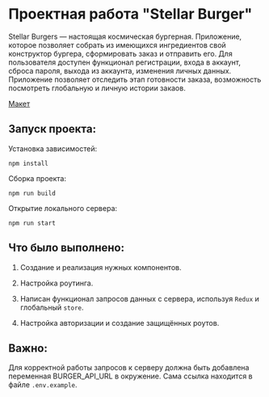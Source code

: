 # Проектная работа "Stellar Burger"

Stellar Burgers — настоящая космическая бургерная. Приложение, которое позволяет собрать из имеющихся ингредиентов свой конструктор бургера, сформировать заказ и отправить его. Для пользователя доступен функционал регистрации, входа в аккаунт, сброса пароля, выхода из аккаунта, изменения личных данных. Приложение позволяет отследить этап готовности заказа, возможность посмотреть глобальную и личную истории закаов.

[Макет](<https://www.figma.com/file/vIywAvqfkOIRWGOkfOnReY/React-Fullstack_-Проектные-задачи-(3-месяца)_external_link?type=design&node-id=0-1&mode=design>)

## Запуск проекта:
Установка зависимостей:
```
npm install
```
Сборка проекта:
```
npm run build
```
Открытие локального сервера: 
```
npm run start
```

## Что было выполнено:

1. Создание и реализация нужных компонентов.

2. Настройка роутинга.

3. Написан функционал запросов данных с сервера, используя `Redux` и глобальный `store`.

4. Настройка авторизации и создание защищённых роутов.

## Важно:

Для корректной работы запросов к серверу должна быть добавлена переменная BURGER_API_URL в окружение. Сама ссылка находится в файле `.env.example`.
